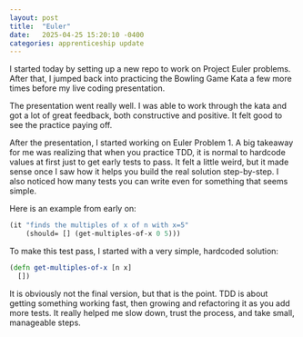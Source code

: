 ```yaml
---
layout: post
title:  "Euler"
date:   2025-04-25 15:20:10 -0400
categories: apprenticeship update
---
```


I started today by setting up a new repo to work on Project
Euler problems. After that, I jumped back into practicing
the Bowling Game Kata a few more times before my live coding
presentation.

The presentation went really well. I was able to work through
the kata and got a lot of great feedback, both constructive
and positive. It felt good to see the practice paying off.

After the presentation, I started working on Euler Problem 1.
A big takeaway for me was realizing that when you practice TDD,
it is normal to hardcode values at first just to get early tests
to pass. It felt a little weird, but it made sense once I saw
how it helps you build the real solution step-by-step. I also
noticed how many tests you can write even for something that
seems simple.

Here is an example from early on:
```clojure
(it "finds the multiples of x of n with x=5"
    (should= [] (get-multiples-of-x 0 5)))

```
To make this test pass, I started with a very simple, hardcoded solution:
```clojure
(defn get-multiples-of-x [n x]
  [])

```
It is obviously not the final version, but that is the point.
TDD is about getting something working fast, then growing and
refactoring it as you add more tests. It really helped me slow down,
trust the process, and take small, manageable steps.


